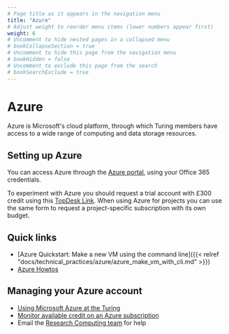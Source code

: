 ```yaml
---
# Page title as it appears in the navigation menu
title: "Azure"
# Adjust weight to reorder menu items (lower numbers appear first)
weight: 6
# Uncomment to hide nested pages in a collapsed menu
# bookCollapseSection = true
# Uncomment to hide this page from the navigation menu
# bookHidden = false
# Uncomment to exclude this page from the search
# bookSearchExclude = true
---
```


# Azure

Azure is Microsoft's cloud platform, through which Turing members have access to a wide range of computing and data storage resources.

## Setting up Azure

You can access Azure through the [Azure portal](https://portal.azure.com), using your Office 365 credentials.

To experiment with Azure you should request a trial account with £300 credit using this [TopDesk Link](https://turingcomplete.topdesk.net/tas/public/ssp/content/serviceflow?unid=ac51b39d8bfc46f9bf41132ef8601b5e&from=7edfe644-ac0d-4895-af98-acd425ee0b19&openedFromService=true). When using Azure for projects you can use the same form to request a project-specific subscription with its own budget.

## Quick links

- [Azure Quickstart: Make a new VM using the command line]({{< relref "docs/technical_practices/azure/azure_make_vm_with_cli.md" >}})
- [Azure Howtos](https://github.com/alan-turing-institute/howtos/tree/master/azure)

## Managing your Azure account

- [Using Microsoft Azure at the Turing](https://mathison.turing.ac.uk/page/2433)
- [Monitor available credit on an Azure subscription](https://rctab-turing-prod.azurewebsites.net/)
- Email the [Research Computing team](https://github.com/alan-turing-institute/research-engineering-group/wiki/The-REGistry#points-of-contact) for help

